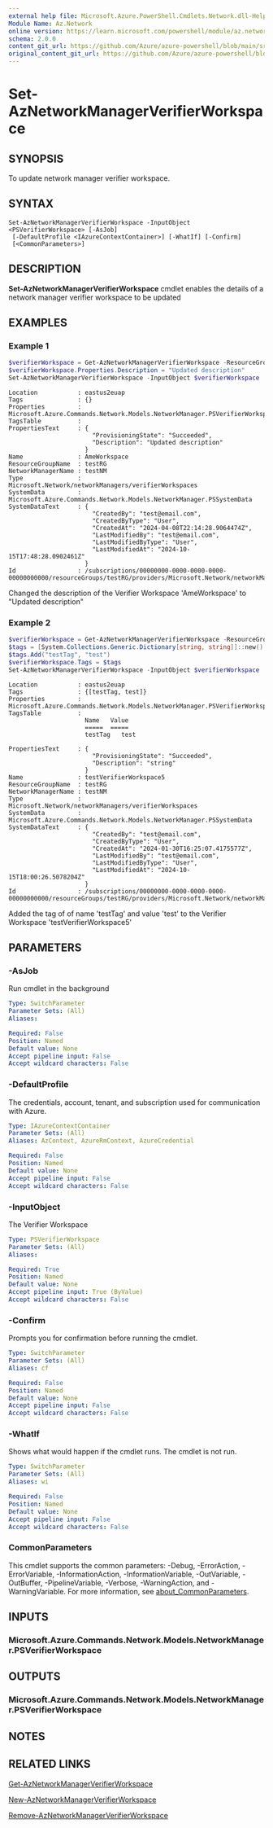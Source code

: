 ```yaml
---
external help file: Microsoft.Azure.PowerShell.Cmdlets.Network.dll-Help.xml
Module Name: Az.Network
online version: https://learn.microsoft.com/powershell/module/az.network/set-aznetworkmanagerverifierworkspace
schema: 2.0.0
content_git_url: https://github.com/Azure/azure-powershell/blob/main/src/Network/Network/help/Set-AzNetworkManagerVerifierWorkspace.md
original_content_git_url: https://github.com/Azure/azure-powershell/blob/main/src/Network/Network/help/Set-AzNetworkManagerVerifierWorkspace.md
---
```


# Set-AzNetworkManagerVerifierWorkspace

## SYNOPSIS
To update network manager verifier workspace.

## SYNTAX

```
Set-AzNetworkManagerVerifierWorkspace -InputObject <PSVerifierWorkspace> [-AsJob]
 [-DefaultProfile <IAzureContextContainer>] [-WhatIf] [-Confirm]
 [<CommonParameters>]
```

## DESCRIPTION
**Set-AzNetworkManagerVerifierWorkspace** cmdlet enables the details of a network manager verifier workspace to be updated
## EXAMPLES

### Example 1
```powershell
$verifierWorkspace = Get-AzNetworkManagerVerifierWorkspace -ResourceGroupName "testRG" -NetworkManagerName "testNM" -Name "AmeWorkspace"
$verifierWorkspace.Properties.Description = "Updated description"
Set-AzNetworkManagerVerifierWorkspace -InputObject $verifierWorkspace
```

```output
Location           : eastus2euap
Tags               : {}
Properties         : Microsoft.Azure.Commands.Network.Models.NetworkManager.PSVerifierWorkspaceProperties
TagsTable          :
PropertiesText     : {
                       "ProvisioningState": "Succeeded",
                       "Description": "Updated description"
                     }
Name               : AmeWorkspace
ResourceGroupName  : testRG
NetworkManagerName : testNM
Type               : Microsoft.Network/networkManagers/verifierWorkspaces
SystemData         : Microsoft.Azure.Commands.Network.Models.NetworkManager.PSSystemData
SystemDataText     : {
                       "CreatedBy": "test@email.com",
                       "CreatedByType": "User",
                       "CreatedAt": "2024-04-08T22:14:28.9064474Z",
                       "LastModifiedBy": "test@email.com",
                       "LastModifiedByType": "User",
                       "LastModifiedAt": "2024-10-15T17:48:28.0902461Z"
                     }
Id                 : /subscriptions/00000000-0000-0000-0000-00000000000/resourceGroups/testRG/providers/Microsoft.Network/networkManagers/testNM/verifierWorkspaces/AmeWorkspace

```

Changed the description of the Verifier Workspace 'AmeWorkspace' to "Updated description"
### Example 2
```powershell
$verifierWorkspace = Get-AzNetworkManagerVerifierWorkspace -ResourceGroupName "testRG" -NetworkManagerName "testNM" -Name "testVerifierWorkspace5"
$tags = [System.Collections.Generic.Dictionary[string, string]]::new()
$tags.Add("testTag", "test")
$verifierWorkspace.Tags = $tags
Set-AzNetworkManagerVerifierWorkspace -InputObject $verifierWorkspace
```

```output
Location           : eastus2euap
Tags               : {[testTag, test]}
Properties         : Microsoft.Azure.Commands.Network.Models.NetworkManager.PSVerifierWorkspaceProperties
TagsTable          :
                     Name   Value
                     =====  =====
                     testTag   test

PropertiesText     : {
                       "ProvisioningState": "Succeeded",
                       "Description": "string"
                     }
Name               : testVerifierWorkspace5
ResourceGroupName  : testRG
NetworkManagerName : testNM
Type               : Microsoft.Network/networkManagers/verifierWorkspaces
SystemData         : Microsoft.Azure.Commands.Network.Models.NetworkManager.PSSystemData
SystemDataText     : {
                       "CreatedBy": "test@email.com",
                       "CreatedByType": "User",
                       "CreatedAt": "2024-01-30T16:25:07.4175577Z",
                       "LastModifiedBy": "test@email.com",
                       "LastModifiedByType": "User",
                       "LastModifiedAt": "2024-10-15T18:00:26.5078204Z"
                     }
Id                 : /subscriptions/00000000-0000-0000-0000-00000000000/resourceGroups/testRG/providers/Microsoft.Network/networkManagers/testNM/verifierWorkspaces/testVerifierWorkspace5
```

Added the tag of of name 'testTag' and value 'test' to the Verifier Workspace 'testVerifierWorkspace5'

## PARAMETERS

### -AsJob
Run cmdlet in the background

```yaml
Type: SwitchParameter
Parameter Sets: (All)
Aliases:

Required: False
Position: Named
Default value: None
Accept pipeline input: False
Accept wildcard characters: False
```

### -DefaultProfile
The credentials, account, tenant, and subscription used for communication with Azure.

```yaml
Type: IAzureContextContainer
Parameter Sets: (All)
Aliases: AzContext, AzureRmContext, AzureCredential

Required: False
Position: Named
Default value: None
Accept pipeline input: False
Accept wildcard characters: False
```

### -InputObject
The Verifier Workspace

```yaml
Type: PSVerifierWorkspace
Parameter Sets: (All)
Aliases:

Required: True
Position: Named
Default value: None
Accept pipeline input: True (ByValue)
Accept wildcard characters: False
```

### -Confirm
Prompts you for confirmation before running the cmdlet.

```yaml
Type: SwitchParameter
Parameter Sets: (All)
Aliases: cf

Required: False
Position: Named
Default value: None
Accept pipeline input: False
Accept wildcard characters: False
```

### -WhatIf
Shows what would happen if the cmdlet runs.
The cmdlet is not run.

```yaml
Type: SwitchParameter
Parameter Sets: (All)
Aliases: wi

Required: False
Position: Named
Default value: None
Accept pipeline input: False
Accept wildcard characters: False
```

### CommonParameters
This cmdlet supports the common parameters: -Debug, -ErrorAction, -ErrorVariable, -InformationAction, -InformationVariable, -OutVariable, -OutBuffer, -PipelineVariable, -Verbose, -WarningAction, and -WarningVariable. For more information, see [about_CommonParameters](http://go.microsoft.com/fwlink/?LinkID=113216).

## INPUTS

### Microsoft.Azure.Commands.Network.Models.NetworkManager.PSVerifierWorkspace

## OUTPUTS

### Microsoft.Azure.Commands.Network.Models.NetworkManager.PSVerifierWorkspace

## NOTES

## RELATED LINKS
[Get-AzNetworkManagerVerifierWorkspace](./Get-AzNetworkManagerVerifierWorkspace.md)

[New-AzNetworkManagerVerifierWorkspace](./New-AzNetworkManagerVerifierWorkspace.md)

[Remove-AzNetworkManagerVerifierWorkspace](./Remove-AzNetworkManagerVerifierWorkspace.md)
